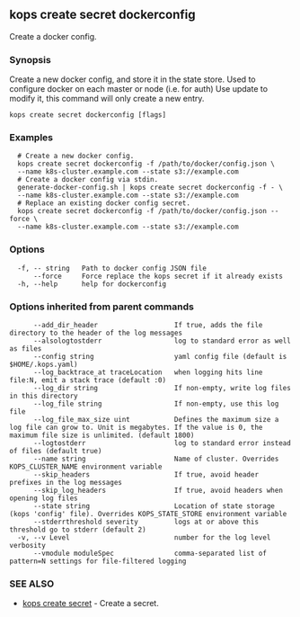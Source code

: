 
<!--- This file is automatically generated by make gen-cli-docs; changes should be made in the go CLI command code (under cmd/kops) -->

## kops create secret dockerconfig

Create a docker config.

### Synopsis

Create a new docker config, and store it in the state store. Used to configure docker on each master or node (i.e. for auth) Use update to modify it, this command will only create a new entry.

```
kops create secret dockerconfig [flags]
```

### Examples

```
  # Create a new docker config.
  kops create secret dockerconfig -f /path/to/docker/config.json \
  --name k8s-cluster.example.com --state s3://example.com
  # Create a docker config via stdin.
  generate-docker-config.sh | kops create secret dockerconfig -f - \
  --name k8s-cluster.example.com --state s3://example.com
  # Replace an existing docker config secret.
  kops create secret dockerconfig -f /path/to/docker/config.json --force \
  --name k8s-cluster.example.com --state s3://example.com
```

### Options

```
  -f, -- string   Path to docker config JSON file
      --force     Force replace the kops secret if it already exists
  -h, --help      help for dockerconfig
```

### Options inherited from parent commands

```
      --add_dir_header                   If true, adds the file directory to the header of the log messages
      --alsologtostderr                  log to standard error as well as files
      --config string                    yaml config file (default is $HOME/.kops.yaml)
      --log_backtrace_at traceLocation   when logging hits line file:N, emit a stack trace (default :0)
      --log_dir string                   If non-empty, write log files in this directory
      --log_file string                  If non-empty, use this log file
      --log_file_max_size uint           Defines the maximum size a log file can grow to. Unit is megabytes. If the value is 0, the maximum file size is unlimited. (default 1800)
      --logtostderr                      log to standard error instead of files (default true)
      --name string                      Name of cluster. Overrides KOPS_CLUSTER_NAME environment variable
      --skip_headers                     If true, avoid header prefixes in the log messages
      --skip_log_headers                 If true, avoid headers when opening log files
      --state string                     Location of state storage (kops 'config' file). Overrides KOPS_STATE_STORE environment variable
      --stderrthreshold severity         logs at or above this threshold go to stderr (default 2)
  -v, --v Level                          number for the log level verbosity
      --vmodule moduleSpec               comma-separated list of pattern=N settings for file-filtered logging
```

### SEE ALSO

* [kops create secret](kops_create_secret.md)	 - Create a secret.

